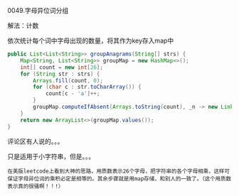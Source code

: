 0049.字母异位词分组

解法：计数

依次统计每个词中字母出现的数量，将其作为key存入map中

```java
public List<List<String>> groupAnagrams(String[] strs) {
    Map<String, List<String>> groupMap = new HashMap<>();
    int[] count = new int[26];
    for (String str : strs) {
        Arrays.fill(count, 0);
        for (char c : str.toCharArray()) {
            count[c - 'a']++;
        }
        groupMap.computeIfAbsent(Arrays.toString(count), _n -> new LinkedList<>()).add(str);
    }
    return new ArrayList<>(groupMap.values());
}
```



评论区有人说的。。。

只是适用于小字符串，但是。。。

```
在美版leetcode上看到大神的思路，用质数表示26个字母，把字符串的各个字母相乘，这样可保证字母异位词的乘积必定是相等的。其余步骤就是用map存储，和别人的一致了。（这个用质数表示真的很骚啊！！!）
```

